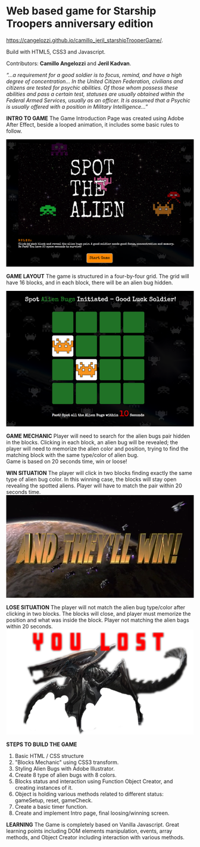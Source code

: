 # Web based game for Starship Troopers anniversary edition

https://cangelozzi.github.io/camillo_jeril_starshipTrooperGame/. 

Build with HTML5, CSS3 and Javascript.

Contributors: **Camillo Angelozzi** and **Jeril Kadvan**.

*“…a requirement for a good soldier is to focus, remind, and have a high degree of concentration…
In the United Citizen Federation, civilians and citizens are tested for psychic abilities. Of those whom possess these abilities and pass a certain test, statuses are usually obtained within the Federal Armed Services, usually as an officer. It is assumed that a Psychic is usually offered with a position in Military Intelligence…”*

**INTRO TO GAME**
The Game Introduction Page was created using Adobe After Effect, beside a looped animation, it includes some basic rules to follow.

![image](images/intro.png)

**GAME LAYOUT**
The game is structured in a four-by-four grid.  The grid will have 16 blocks, and in each block, there will be an alien bug hidden.

![image](images/readMeGameImg.png)

**GAME MECHANIC**
Player will need to search for the alien bugs pair hidden in the blocks.  Clicking in each block, an alien bug will be revealed; the player will need to memorize the alien color and position, trying to find the matching block with the same type/color of alien bug.  
Game is based on 20 seconds time, win or loose!

**WIN SITUATION**
The player will click in two blocks finding exactly the same type of alien bug color.  In this winning case, the blocks will stay open revealing the spotted aliens.  Player will have to match the pair within 20 seconds time.
![image](images/victory.png)

**LOSE SITUATION**
The player will not match the alien bug type/color after clicking in two blocks.  The blocks will close, and player must memorize the position and what was inside the block.  Player not matching the alien bags within 20 seconds.
![image](images/finalBug.png)

**STEPS TO BUILD THE GAME**
1. Basic HTML / CSS structure
2. "Blocks Mechanic" using CSS3 transform.  
3. Styling Alien Bugs with Adobe Illustrator.
4. Create 8 type of alien bugs with 8 colors.
5. Blocks status and interaction using Function Object Creator, and creating instances of it.
6. Object is holding various methods related to different status: gameSetup, reset, gameCheck.
7. Create a basic timer function.
8. Create and implement Intro page, final loosing/winning screen.

**LEARNING**
The Game is completely based on Vanilla Javascript.  Great learning points including DOM elements manipulation, events, array methods, and Object Creator including interaction with various methods.



















